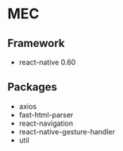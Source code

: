 # MEC
## Framework
* react-native 0.60
## Packages
* axios
* fast-html-parser
* react-navigation
* react-native-gesture-handler
* util
